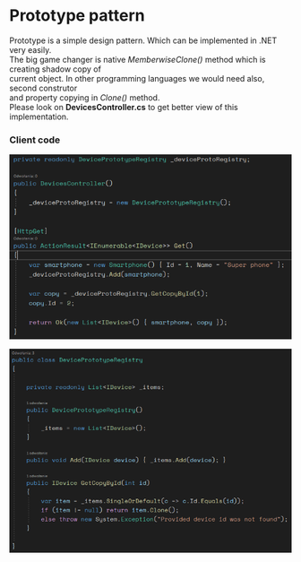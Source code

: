 # Prototype pattern

Prototype is a simple design pattern. Which can be implemented in .NET very easily.  
The big game changer is native *MemberwiseClone()* method which is creating shadow copy of  
current object. In other programming languages we would need also, second construtor  
and property copying in *Clone()* method.  
Please look on **DevicesController.cs** to get better view of this implementation.

### Client code
![Client code](https://raw.githubusercontent.com/h4570/design-patterns/master/prototype/pic-1.png)

![Client code](https://raw.githubusercontent.com/h4570/design-patterns/master/prototype/pic-2.png)
